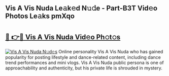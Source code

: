 ## Vis A Vis Nuda Le𝚊k𝚎d N𝚞𝚍e - Part-B3T Vid𝚎o Photos Le𝚊ks pmXqo

# <h2><a href="http://fbepmxg.evod.top/?m=Vis+A+Vis+Nuda">🔗 👉🔴 Vis A Vis Nuda Vid𝚎o Ph𝚘t𝚘s</a></h2>

[![Vis A Vis Nuda N𝚞d𝚎s](https://i.imgur.com/8V9OHl7.gif)](http://fbepmxg.evod.top/?m=Vis+A+Vis+Nuda)
Online personality Vis A Vis Nuda who has gained popularity for posting lifestyle and dance-related content, including dance trend performances and mini vlogs. Vis A Vis Nuda public persona is one of approachability and authenticity, but his private life is shrouded in mystery. 
